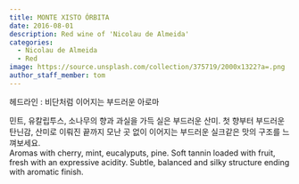 ```yaml
---
title: MONTE XISTO ÓRBITA
date: 2016-08-01
description: Red wine of 'Nicolau de Almeida'
categories:
  - Nicolau de Almeida
  - Red
image: https://source.unsplash.com/collection/375719/2000x1322?a=.png
author_staff_member: tom
---
```


헤드라인 : 비단처럼 이어지는 부드러운 아로마

민트, 유칼립투스, 소나무의 향과 과실을 가득 실은 부드러운 산미. 첫 향부터 부드러운 탄닌감, 산미로 이뤄진 끝까지 모난 곳 없이 이어지는 부드러운 실크같은 맛의 구조를 느껴보세요.
<br />
Aromas with cherry, mint, eucalyputs, pine. Soft tannin loaded with fruit, fresh with an expressive acidity. Subtle, balanced and silky structure ending with aromatic finish.



